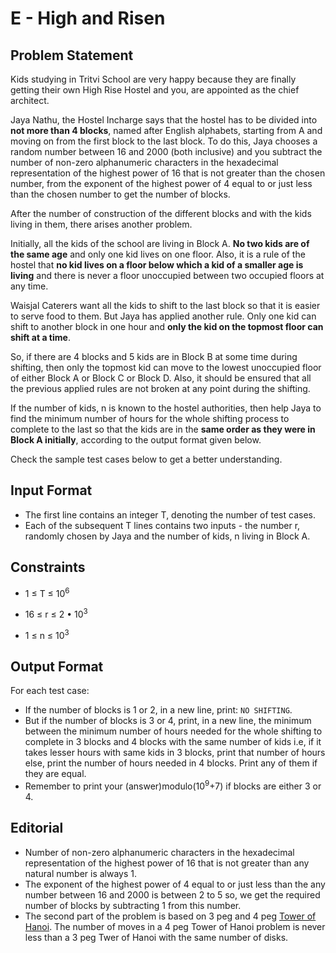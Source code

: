 # E - High and Risen

## Problem Statement

Kids studying in Tritvi School are very happy because they are finally getting their own High Rise Hostel and you, are appointed as the chief architect.

Jaya Nathu, the Hostel Incharge says that the hostel has to be divided into **not more than 4 blocks**, named after English alphabets, starting from A and moving on from the first block to the last block. To do this, Jaya chooses a random number between 16 and 2000 (both inclusive) and you subtract the number of non-zero alphanumeric characters in the hexadecimal representation of the highest power of 16 that is not greater than the chosen number, from the exponent of the highest power of 4 equal to or just less than the chosen number to get the number of blocks.

After the number of construction of the different blocks and with the kids living in them, there arises another problem.

Initially, all the kids of the school are living in Block A. **No two kids are of the same age** and only one kid lives on one floor. Also, it is a rule of the hostel that **no kid lives on a floor below which a kid of a smaller age is living** and there is never a floor unoccupied between two occupied floors at any time.

Waisjal Caterers want all the kids to shift to the last block so that it is easier to serve food to them. But Jaya has applied another rule. Only one kid can shift to another block in one hour and **only the kid on the topmost floor can shift at a time**.

So, if there are 4 blocks and 5 kids are in Block B at some time during shifting, then only the topmost kid can move to the lowest unoccupied floor of either Block A or Block C or Block D. Also, it should be ensured that all the previous applied rules are not broken at any point during the shifting. 

If the number of kids, n is known to the hostel authorities, then help Jaya to find the minimum number of hours for the whole shifting process to complete to the last so that the kids are in the **same order as they were in Block A initially**, according to the output format given below.

Check the sample test cases below to get a better understanding.


## Input Format

- The first line contains an integer T, denoting the number of test cases.
- Each of the subsequent T lines contains two inputs - the number r, randomly chosen by Jaya and the number of kids, n living in Block A.


## Constraints

- 1 &le; T &le; 10<sup>6</sup>

- 16 &le; r &le; 2 &bull; 10<sup>3</sup>

- 1 &le; n &le; 10<sup>3</sup>

## Output Format

For each test case:

- If the number of blocks is 1 or 2, in a new line, print: `NO SHIFTING`.
- But if the number of blocks is 3 or 4, print, in  a new line, the minimum between the minimum number of hours  needed for the whole shifting to complete in 3 blocks and 4 blocks with the same number of kids i.e, if it takes lesser hours with same kids in 3 blocks, print that number of hours else, print the number of hours needed in 4 blocks. Print any of them if they are equal.
- Remember to print your (answer)modulo(10<sup>9</sup>+7) if blocks are either 3 or 4.


## Editorial

- Number of non-zero alphanumeric characters in the hexadecimal representation of the highest power of 16 that is not greater than any natural number is always 1.
- The exponent of the highest power of 4 equal to or just less than the any number between 16 and 2000 is between 2 to 5 so, we get the required number of blocks by subtracting 1 from this number.
- The second part of the problem is based on 3 peg  and 4 peg [Tower of Hanoi](https://en.wikipedia.org/wiki/Tower_of_Hanoi). The number of moves in a  4 peg Tower of Hanoi problem is never less than a 3 peg Twer of Hanoi with the same number of disks.